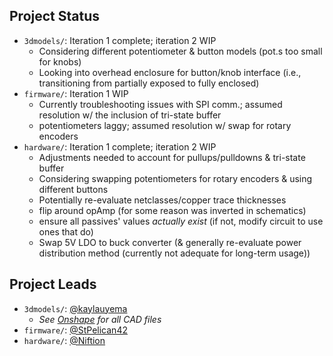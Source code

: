 ## Project Status

- `3dmodels/`: Iteration 1 complete; iteration 2 WIP
  - Considering different potentiometer & button models (pot.s too small for knobs)
  - Looking into overhead enclosure for button/knob interface (i.e., transitioning from partially exposed to fully enclosed)
- `firmware/`: Iteration 1 WIP
  - Currently troubleshooting issues with SPI comm.; assumed resolution w/ the inclusion of tri-state buffer
  - potentiometers laggy; assumed resolution w/ swap for rotary encoders
- `hardware/`: Iteration 1 complete; iteration 2 WIP
  - Adjustments needed to account for pullups/pulldowns & tri-state buffer
  - Considering swapping potentiometers for rotary encoders & using different buttons
  - Potentially re-evaluate netclasses/copper trace thicknesses
  - flip around opAmp (for some reason was inverted in schematics)
  - ensure all passives' values *actually exist* (if not, modify circuit to use ones that do)
  - Swap 5V LDO to buck converter (& generally re-evaluate power distribution method (currently not adequate for long-term usage))

## Project Leads

- `3dmodels/`: [@kaylauyema](https://github.com/kaylauyema)
  - *See [Onshape](https://cad.onshape.com/documents/8ccdb21e8d1079c729b3d0f6/w/fb9eb84c8df37a115b39a8e3/e/654db45d68c6c467c0a4227c?renderMode=0&uiState=67cde4469e5450083d885918) for all CAD files*
- `firmware/`: [@StPelican42](https://github.com/StPelican42)
- `hardware/`: [@Niftion](https://github.com/Niftion)
